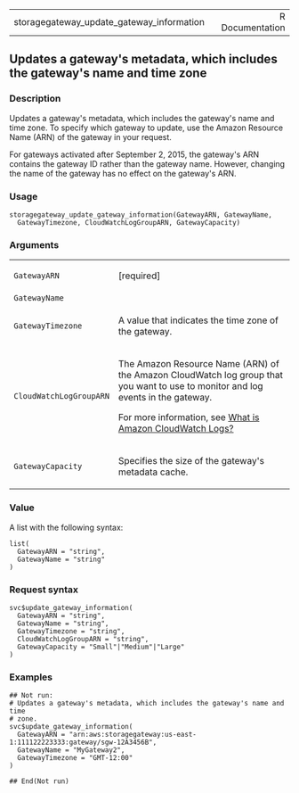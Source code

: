 <table style="width: 100%;">
<tbody>
<tr class="odd">
<td>storagegateway_update_gateway_information</td>
<td style="text-align: right;">R Documentation</td>
</tr>
</tbody>
</table>

## Updates a gateway's metadata, which includes the gateway's name and time zone

### Description

Updates a gateway's metadata, which includes the gateway's name and time
zone. To specify which gateway to update, use the Amazon Resource Name
(ARN) of the gateway in your request.

For gateways activated after September 2, 2015, the gateway's ARN
contains the gateway ID rather than the gateway name. However, changing
the name of the gateway has no effect on the gateway's ARN.

### Usage

    storagegateway_update_gateway_information(GatewayARN, GatewayName,
      GatewayTimezone, CloudWatchLogGroupARN, GatewayCapacity)

### Arguments

<table>
<colgroup>
<col style="width: 35%" />
<col style="width: 65%" />
</colgroup>
<tbody>
<tr class="odd">
<td><code
id="storagegateway_update_gateway_information_:_GatewayARN">GatewayARN</code></td>
<td><p>[required]</p></td>
</tr>
<tr class="even">
<td><code
id="storagegateway_update_gateway_information_:_GatewayName">GatewayName</code></td>
<td></td>
</tr>
<tr class="odd">
<td><code
id="storagegateway_update_gateway_information_:_GatewayTimezone">GatewayTimezone</code></td>
<td><p>A value that indicates the time zone of the gateway.</p></td>
</tr>
<tr class="even">
<td><code
id="storagegateway_update_gateway_information_:_CloudWatchLogGroupARN">CloudWatchLogGroupARN</code></td>
<td><p>The Amazon Resource Name (ARN) of the Amazon CloudWatch log group
that you want to use to monitor and log events in the gateway.</p>
<p>For more information, see <a
href="https://docs.aws.amazon.com/AmazonCloudWatch/latest/logs/WhatIsCloudWatchLogs.html">What
is Amazon CloudWatch Logs?</a></p></td>
</tr>
<tr class="odd">
<td><code
id="storagegateway_update_gateway_information_:_GatewayCapacity">GatewayCapacity</code></td>
<td><p>Specifies the size of the gateway's metadata cache.</p></td>
</tr>
</tbody>
</table>

### Value

A list with the following syntax:

    list(
      GatewayARN = "string",
      GatewayName = "string"
    )

### Request syntax

    svc$update_gateway_information(
      GatewayARN = "string",
      GatewayName = "string",
      GatewayTimezone = "string",
      CloudWatchLogGroupARN = "string",
      GatewayCapacity = "Small"|"Medium"|"Large"
    )

### Examples

    ## Not run: 
    # Updates a gateway's metadata, which includes the gateway's name and time
    # zone.
    svc$update_gateway_information(
      GatewayARN = "arn:aws:storagegateway:us-east-1:111122223333:gateway/sgw-12A3456B",
      GatewayName = "MyGateway2",
      GatewayTimezone = "GMT-12:00"
    )

    ## End(Not run)
